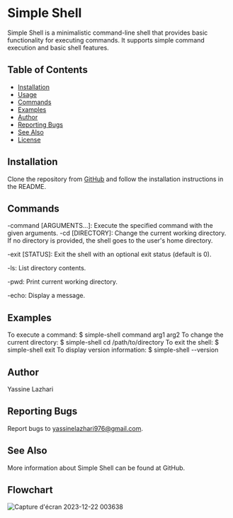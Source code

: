 # Simple Shell

Simple Shell is a minimalistic command-line shell that provides basic functionality for executing commands. It supports simple command execution and basic shell features.

## Table of Contents
- [Installation](#installation)
- [Usage](#usage)
- [Commands](#commands)
- [Examples](#examples)
- [Author](#author)
- [Reporting Bugs](#reporting-bugs)
- [See Also](#see-also)
- [License](#license)

## Installation
Clone the repository from [GitHub](https://github.com/Yassinelaz1) and follow the installation instructions in the README.



## Commands

-command [ARGUMENTS...]: Execute the specified command with the given arguments.
-cd [DIRECTORY]: Change the current working directory. If no directory is provided, the shell goes to the user's home directory.

-exit [STATUS]: Exit the shell with an optional exit status (default is 0).

-ls: List directory contents.

-pwd: Print current working directory.

-echo: Display a message.

## Examples

To execute a command: $ simple-shell command arg1 arg2
To change the current directory: $ simple-shell cd /path/to/directory
To exit the shell: $ simple-shell exit
To display version information: $ simple-shell --version

## Author

Yassine Lazhari

## Reporting Bugs
Report bugs to yassinelazhari976@gmail.com.

## See Also
More information about Simple Shell can be found at GitHub.

## Flowchart

![Capture d'écran 2023-12-22 003638](https://github.com/Yassinelaz1/holbertonschool-simple_shell/assets/146721050/1f8f5ef3-5bb1-4870-b8b1-5dc7e125f707)
